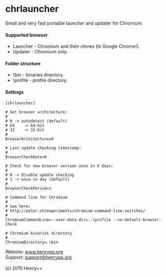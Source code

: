 # chrlauncher

Small and very fast portable launcher and updater for Chromium.

#### Supported browser
- Launcher - Chromium and their clones (hi Google Chrome!).
- Updater - Chromium only.

#### Folder structure
- \bin - binaries directory.
- \profile - profile directory.

#### Settings
~~~
[chrlauncher]

# Set browser architecture:
#
# 0	-> autodetect (default)
# 64	-> 64-bit
# 32	-> 32-bit
#
BrowserArchitecture=0

# Last update checking timestamp:
#
BrowserCheckDate=0

# Check for new browser version once in X days:
#
# 0	-> disable update checking
# 1	-> once in day (default)
#
BrowserCheckPeriod=1

# Command line for Chromium
#
# See here:
# http://peter.sh/experiments/chromium-command-line-switches/
#
ChromiumCommandLine=--user-data-dir=..\profile --no-default-browser-check

# Chromium binaries directory
#
ChromiumDirectory=.\bin
~~~
Website: www.henrypp.org<br />
Support: support@henrypp.org<br />
<br />
(c) 2015 Henry++
